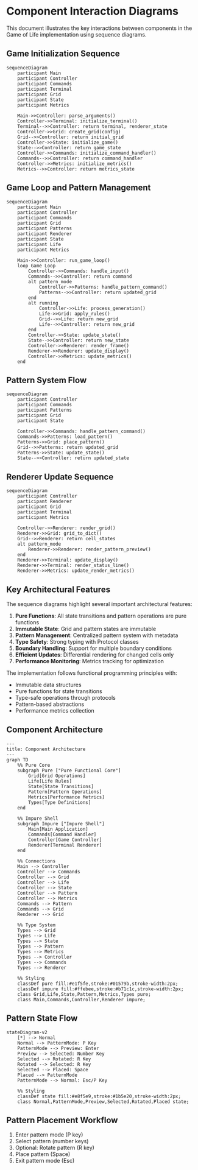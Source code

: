# Component Interaction Diagrams

This document illustrates the key interactions between components in the Game of Life implementation using sequence diagrams.

## Game Initialization Sequence

```mermaid
sequenceDiagram
    participant Main
    participant Controller
    participant Commands
    participant Terminal
    participant Grid
    participant State
    participant Metrics
    
    Main->>Controller: parse_arguments()
    Controller->>Terminal: initialize_terminal()
    Terminal-->>Controller: return terminal, renderer_state
    Controller->>Grid: create_grid(config)
    Grid-->>Controller: return initial_grid
    Controller->>State: initialize_game()
    State-->>Controller: return game_state
    Controller->>Commands: initialize_command_handler()
    Commands-->>Controller: return command_handler
    Controller->>Metrics: initialize_metrics()
    Metrics-->>Controller: return metrics_state
```

## Game Loop and Pattern Management

```mermaid
sequenceDiagram
    participant Main
    participant Controller
    participant Commands
    participant Grid
    participant Patterns
    participant Renderer
    participant State
    participant Life
    participant Metrics
    
    Main->>Controller: run_game_loop()
    loop Game Loop
        Controller->>Commands: handle_input()
        Commands-->>Controller: return command
        alt pattern_mode
            Controller->>Patterns: handle_pattern_command()
            Patterns-->>Controller: return updated_grid
        end
        alt running
            Controller->>Life: process_generation()
            Life->>Grid: apply_rules()
            Grid-->>Life: return new_grid
            Life-->>Controller: return new_grid
        end
        Controller->>State: update_state()
        State-->>Controller: return new_state
        Controller->>Renderer: render_frame()
        Renderer->>Renderer: update_display()
        Controller->>Metrics: update_metrics()
    end
```

## Pattern System Flow

```mermaid
sequenceDiagram
    participant Controller
    participant Commands
    participant Patterns
    participant Grid
    participant State
    
    Controller->>Commands: handle_pattern_command()
    Commands->>Patterns: load_pattern()
    Patterns->>Grid: place_pattern()
    Grid-->>Patterns: return updated_grid
    Patterns->>State: update_state()
    State-->>Controller: return updated_state
```

## Renderer Update Sequence

```mermaid
sequenceDiagram
    participant Controller
    participant Renderer
    participant Grid
    participant Terminal
    participant Metrics
    
    Controller->>Renderer: render_grid()
    Renderer->>Grid: grid_to_dict()
    Grid-->>Renderer: return cell_states
    alt pattern_mode
        Renderer->>Renderer: render_pattern_preview()
    end
    Renderer->>Terminal: update_display()
    Renderer->>Terminal: render_status_line()
    Renderer->>Metrics: update_render_metrics()
```

## Key Architectural Features

The sequence diagrams highlight several important architectural features:

1. **Pure Functions**: All state transitions and pattern operations are pure functions
2. **Immutable State**: Grid and pattern states are immutable
3. **Pattern Management**: Centralized pattern system with metadata
4. **Type Safety**: Strong typing with Protocol classes
5. **Boundary Handling**: Support for multiple boundary conditions
6. **Efficient Updates**: Differential rendering for changed cells only
7. **Performance Monitoring**: Metrics tracking for optimization

The implementation follows functional programming principles with:

- Immutable data structures
- Pure functions for state transitions
- Type-safe operations through protocols
- Pattern-based abstractions
- Performance metrics collection

## Component Architecture

```mermaid
---
title: Component Architecture
---
graph TD
    %% Pure Core
    subgraph Pure ["Pure Functional Core"]
        Grid[Grid Operations]
        Life[Life Rules]
        State[State Transitions]
        Pattern[Pattern Operations]
        Metrics[Performance Metrics]
        Types[Type Definitions]
    end

    %% Impure Shell
    subgraph Impure ["Impure Shell"]
        Main[Main Application]
        Commands[Command Handler]
        Controller[Game Controller]
        Renderer[Terminal Renderer]
    end

    %% Connections
    Main --> Controller
    Controller --> Commands
    Controller --> Grid
    Controller --> Life
    Controller --> State
    Controller --> Pattern
    Controller --> Metrics
    Commands --> Pattern
    Commands --> Grid
    Renderer --> Grid
    
    %% Type System
    Types --> Grid
    Types --> Life
    Types --> State
    Types --> Pattern
    Types --> Metrics
    Types --> Controller
    Types --> Commands
    Types --> Renderer

    %% Styling
    classDef pure fill:#e1f5fe,stroke:#01579b,stroke-width:2px;
    classDef impure fill:#ffebee,stroke:#b71c1c,stroke-width:2px;
    class Grid,Life,State,Pattern,Metrics,Types pure;
    class Main,Commands,Controller,Renderer impure;
```

## Pattern State Flow

```mermaid
stateDiagram-v2
    [*] --> Normal
    Normal --> PatternMode: P Key
    PatternMode --> Preview: Enter
    Preview --> Selected: Number Key
    Selected --> Rotated: R Key
    Rotated --> Selected: R Key
    Selected --> Placed: Space
    Placed --> PatternMode
    PatternMode --> Normal: Esc/P Key

    %% Styling
    classDef state fill:#e8f5e9,stroke:#1b5e20,stroke-width:2px;
    class Normal,PatternMode,Preview,Selected,Rotated,Placed state;
```

## Pattern Placement Workflow

1. Enter pattern mode (P key)
2. Select pattern (number keys)
3. Optional: Rotate pattern (R key)
4. Place pattern (Space)
5. Exit pattern mode (Esc)
